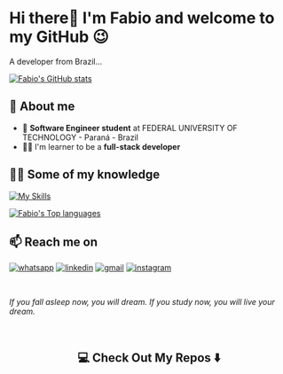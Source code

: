 
# Hi there👋 I'm Fabio and welcome to my GitHub 😉
A developer from Brazil...

[![Fabio's GitHub stats](https://github-readme-stats.vercel.app/api?username=devfabiomats&show_icons=true&theme=dracula&hide_rank=true)](#)

## 🚀 About me
- 🏫 **Software Engineer student** at FEDERAL UNIVERSITY OF TECHNOLOGY - Paraná - Brazil
- ✍🏼 I'm learner to be a **full-stack developer** 

## 👨‍💻 Some of my knowledge
[![My Skills](https://skillicons.dev/icons?i=html,css,js,java,cs,c,python,mysql,github)](#)

[![Fabio's Top languages](https://github-readme-mwendwa.vercel.app/api/top-langs/?username=devfabiomats&layout=compact&count_private=true&theme=dracula&title_color=00b3ff)](#)



## 📫 Reach me on
[![whatsapp](https://img.shields.io/badge/whatsapp-25D366?style=for-the-badge&logo=whatsapp&logoColor=white)](https://wa.me/5514998727652) 
[![linkedin](https://img.shields.io/badge/linkedin-0A66C2?style=for-the-badge&logo=linkedin&logoColor=white)](https://www.linkedin.com/in/fabioeizomatsumoto/) 
[![gmail](https://img.shields.io/badge/Gmail-D14836?style=for-the-badge&logo=gmail&logoColor=white)](https://mail.google.com/mail/u/0/?tab=rm&ogbl#inbox) 
[![instagram](https://img.shields.io/badge/Instagram-E4405F?style=for-the-badge&logo=instagram&logoColor=white)](https://instagram.com/fabao.mats) 

<br/>

_If you fall asleep now, you will dream. If you study now, you will live your dream._

<br/>

<h2  align="center">💻 Check Out My Repos ⬇️ </h2>

